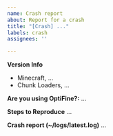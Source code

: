```yaml
---
name: Crash report
about: Report for a crash
title: "[Crash] ..."
labels: crash
assignees: ''

---
```


**Version Info**
- Minecraft, ...
- Chunk Loaders, ...

**Are you using OptiFine?:** ...

**Steps to Reproduce**
...

**Crash report (~/logs/latest.log)**
...

